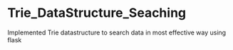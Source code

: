 # Trie_DataStructure_Seaching
Implemented Trie datastructure to search data in most effective way using flask
